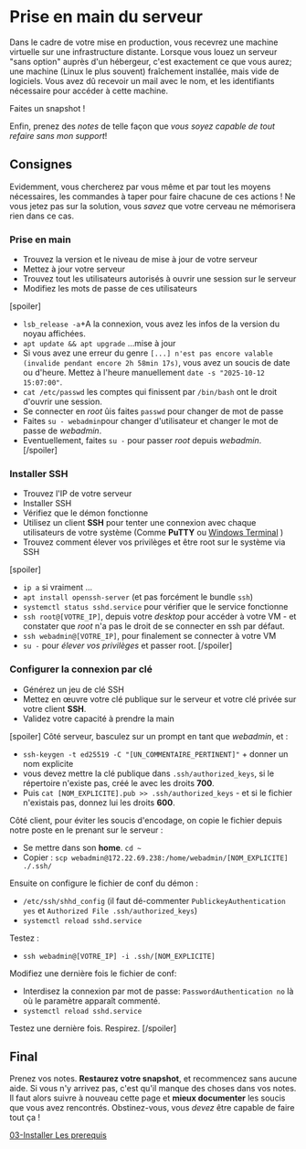 # Prise en main du serveur
Dans le cadre de votre mise en production, vous recevrez une machine virtuelle sur une infrastructure distante. Lorsque vous louez un serveur "sans option" auprès d'un hébergeur, c'est exactement ce que vous aurez; une machine (Linux le plus souvent) fraîchement installée, mais vide de logiciels. Vous avez dû recevoir un mail avec le nom, et les identifiants nécessaire pour accéder à cette machine.

<div class="astuce">Faites un snapshot !</div>

Enfin, prenez des _notes_ de telle façon que _vous soyez capable de tout refaire sans mon support_!
## Consignes
Evidemment, vous chercherez par vous même et par tout les moyens nécessaires, les commandes à taper pour faire chacune de ces actions ! Ne vous jetez pas sur la solution, vous _savez_ que votre cerveau ne mémorisera rien dans ce cas.
### Prise en main
 - Trouvez la version et le niveau de mise à jour de votre serveur
 - Mettez à jour votre serveur
 - Trouvez tout les utilisateurs autorisés à ouvrir une session sur le serveur
 - Modifiez les mots de passe de ces utilisateurs

[spoiler]
 - `lsb_release -a`+A la connexion, vous avez les infos de la version du noyau affichées.
 - `apt update && apt upgrade` …mise à jour
 - Si vous avez une erreur du genre `[...] n'est pas encore valable (invalide pendant encore 2h 58min 17s)`, vous avez un soucis de date ou d'heure. Mettez à l'heure manuellement `date -s "2025-10-12 15:07:00"`.
 - `cat /etc/passwd` les comptes qui finissent par `/bin/bash` ont le droit d'ouvrir une session.
 - Se connecter en _root_ ûis faites `passwd` pour changer de mot de passe
 - Faites `su - webadmin`pour changer d'utilisateur et changer le mot de passe de _webadmin_.
 - Eventuellement, faites `su -` pour passer _root_ depuis _webadmin_.
[/spoiler]

### Installer SSH
 - Trouvez l'IP de votre serveur
 - Installer SSH
 - Vérifiez que le démon fonctionne
 - Utilisez un client **SSH** pour tenter une connexion avec chaque utilisateurs de votre système (Comme **PuTTY** ou [Windows Terminal](CoursApache/Appendices/App.06%20Windows%20Terminal) )
 - Trouvez comment élever vos privilèges et être root sur le système via SSH

[spoiler]
 - `ip a` si vraiment ...
 - `apt install openssh-server` (et pas forcément le bundle `ssh`)
 - `systemctl status sshd.service` pour vérifier que le service fonctionne
 - `ssh root@[VOTRE_IP]`, depuis votre _desktop_ pour accéder à votre VM - et constater que _root_ n'a pas le droit de se connecter en ssh par défaut.
 - `ssh webadmin@[VOTRE_IP]`, pour finalement se connecter à votre VM
 - `su -` pour _élever vos privilèges_ et passer root.
[/spoiler]

### Configurer la connexion par clé
 - Générez un jeu de clé SSH
 - Mettez en œuvre votre clé publique sur le serveur et votre clé privée sur votre client **SSH**.
 - Validez votre capacité à prendre la main

[spoiler]
Côté serveur, basculez sur un prompt en tant que _webadmin_, et :
 - `ssh-keygen -t ed25519 -C "[UN_COMMENTAIRE_PERTINENT]"` + donner un nom explicite
 - vous devez mettre la clé publique dans `.ssh/authorized_keys`, si le répertoire n'existe pas, créé le avec les droits **700**.
 - Puis `cat [NOM_EXPLICITE].pub >> .ssh/authorized_keys` - et si le fichier n'existais pas, donnez lui les droits **600**.

Côté client, pour éviter les soucis d'encodage, on copie le fichier depuis notre poste en le prenant sur le serveur :
 - Se mettre dans son **home**. `cd ~`
 - Copier : `scp webadmin@172.22.69.238:/home/webadmin/[NOM_EXPLICITE] ./.ssh/`

Ensuite on configure le fichier de conf du démon :
 - `/etc/ssh/shhd_config` (il faut dé-commenter `PublickeyAuthentication yes` et `Authorized File .ssh/authorized_keys`)
 - `systemctl reload sshd.service`

Testez :
 - `ssh webadmin@[VOTRE_IP] -i .ssh/[NOM_EXPLICITE]`

Modifiez une dernière fois le fichier de conf:
 - Interdisez la connexion par mot de passe: `PasswordAuthentication no` là où le paramètre apparaît commenté. 
 -  `systemctl reload sshd.service`

Testez une dernière fois. Respirez.
[/spoiler]

## Final
Prenez vos notes. **Restaurez votre snapshot**, et recommencez sans aucune aide.
Si vous n'y arrivez pas, c'est qu'il manque des choses dans vos notes. Il faut alors suivre à nouveau cette page et **mieux documenter** les soucis que vous avez rencontrés. Obstinez-vous, vous _devez_ être capable de faire tout ça !

[03-Installer Les prerequis](./CoursApache/Chapitres/03-Installer%20Les%20prerequis)



